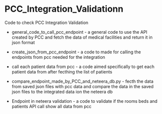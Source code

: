 # PCC_Integration_Validationn
Code to check PCC Integration Validation

- general_code_to_call_pcc_endpoint - a general code to use the API created by PCC and fetch the data of medical facilities and return it in json format
  
- create_json_from_pcc_endpoint - a code to made for calling the endpoints from pcc needed for the integration

- call each patient data from pcc - a code aimed specifically to get each patient data from after fecthing the list of patients

- compare_endpoint_made_by_PCC_and_neteera_db.py - fecth the data from saved json files with pcc data and compare the data in the saved json files to the integrated data ion the neteera db
  
- Endpoint in neteera validation - a code to validate if the rooms beds and patients API call show all data from pcc 




